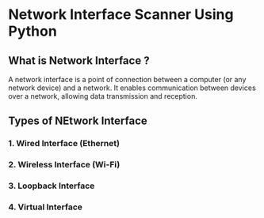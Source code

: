 # Network Interface Scanner Using Python 

## What is Network Interface ?

A network interface is a point of connection between a computer (or any network device) and a network. It enables communication between devices over a network, allowing data transmission and reception.

## Types of NEtwork Interface 
  ### 1. Wired Interface (Ethernet)
  ### 2. Wireless Interface (Wi-Fi)
  ### 3. Loopback Interface
  ### 4. Virtual Interface
